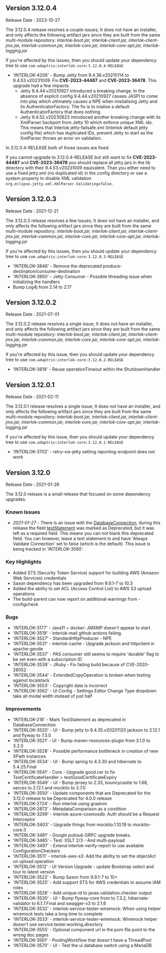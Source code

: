 ## Version 3.12.0.4 ##

Release Date : 2023-10-27

The 3.12.0.4 release resolves a couple issues; It does not have an installer, and only affects the following artifact jars since they are built from the same multi-module repository: _interlok-boot.jar, interlok-client.jar, interlok-client-jmx.jar, interlok-common.jar, interlok-core.jar, interlok-core-apt.jar, interlok-logging.jar_

If you're affected by this issues, then you should update your dependency tree to use `com.adaptris:interlok-core:3.12.0.4-RELEASE`

- 'INTERLOK-4206' - Bump Jetty from 9.4.36.v20210114 to 9.4.53.v20231009. Fix **CVE-2023-44487** and **CVE-2023-36478**. This upgrade had a few impacts: 
  - Jetty 9.4.44.v20210927 introduced a breaking change. In the absence of explicit config 9.4.44.v20210927 causes JASPI to come into play which ultimately causes a NPE when inistialising Jetty and its AuthenticatorFactory. The fix is to inialise a default AuthenticatorFactory that does nothing.
  - Jetty 9.4.52.v20230823 introduced another breaking change with its XmlParser backport from Jetty 10 which enforce unique XML ids. This means that Interlok jetty-failsafe.xml (Interlok default jetty config file) which has duplicated IDs, prevent Jetty to start as the XmlParser throws an error on validation.

In 3.12.0.4-RELEASE both of those issues are fixed.

If you cannot upgrade to 3.12.0.4-RELEASE but still want to fix **CVE-2023-44487** and **CVE-2023-36478** you should replace all jetty jars in the lib directory with their 9.4.53.v20231009 equivalent.
Than you either need to use a fixed jetty.xml (no duplicated id) in the config directory or use a system property to disable XML validation `org.eclipse.jetty.xml.XmlParser.Validating=false`.


## Version 3.12.0.3 ##

Release Date : 2021-12-21

The 3.12.0.3 release resolves a few issues; It does not have an installer, and only affects the following artifact jars since they are built from the same multi-module repository: _interlok-boot.jar, interlok-client.jar, interlok-client-jmx.jar, interlok-common.jar, interlok-core.jar, interlok-core-apt.jar, interlok-logging.jar_

If you're affected by this issues, then you should update your dependency tree to use `com.adaptris:interlok-core:3.12.0.3-RELEASE`

- 'INTERLOK-3846' - Remove the deprecated produce-destination/consume-destination
- 'INTERLOK-3850' - Jetty Consumer - Possible threading issue when initializing the handlers
- Bump Log4j from 2.14 to 2.17

## Version 3.12.0.2 ##

Release Date : 2021-07-01

The 3.12.0.2 release resolves a single issue; It does not have an installer, and only affects the following artifact jars since they are built from the same multi-module repository: _interlok-boot.jar, interlok-client.jar, interlok-client-jmx.jar, interlok-common.jar, interlok-core.jar, interlok-core-apt.jar, interlok-logging.jar_

If you're affected by this issue, then you should update your dependency tree to use `com.adaptris:interlok-core:3.12.0.2-RELEASE`

- 'INTERLOK-3818' - Reuse operationTimeout within the ShutdownHandler

## Version 3.12.0.1 ##

Release Date : 2021-02-11

The 3.12.0.1 release resolves a single issue; It does not have an installer, and only affects the following artifact jars since they are built from the same multi-module repository: _interlok-boot.jar, interlok-client.jar, interlok-client-jmx.jar, interlok-common.jar, interlok-core.jar, interlok-core-apt.jar, interlok-logging.jar_

If you're affected by this issue, then you should update your dependency tree to use `com.adaptris:interlok-core:3.12.0.1-RELEASE`

- 'INTERLOK-3702' - retry-via-jetty setting reporting-endpoint does not work

## Version 3.12.0 ##

Release Date : 2021-01-26

The 3.12.0 release is a small release that focused on some dependency upgrades.

### Known Issues

- _2021-01-27_ - There is an issue with the [DatabaseConnection](https://nexus.adaptris.net/nexus/content/sites/javadocs/com/adaptris/interlok-core/3.12-SNAPSHOT/com/adaptris/core/jdbc/DatabaseConnection.html), during this release the field [testStatement](https://nexus.adaptris.net/nexus/content/sites/javadocs/com/adaptris/interlok-core/3.12-SNAPSHOT/com/adaptris/core/jdbc/DatabaseConnection.html#setTestStatement-java.lang.String-) was marked as Deprecated, but it was left as a required field. This means you can not blank this deprecated field. You can however, leave a test statement in and have 'Always Validate Connection' set to false (which is the default). This issue is being tracked in 'INTERLOK-3580'.

### Key Highlights

- Added STS (Security Token Service) support for building AWS (Amazon Web Services) credentials
- Saxon dependency has been upgraded from 9.9.1-7 to 10.3
- Added the ability to set ACL (Access Control List) to AWS S3 upload operations
- The build-parent can now report on additional warnings from -configcheck

### Bugs

- 'INTERLOK-3177' - Java11 + docker: JMXMP doesn't appear to start.
- 'INTERLOK-3519' - interlok-mail github actions failing.
- 'INTERLOK-3527' - StandardHttpProducer - NPE
- 'INTERLOK-3531' - interlok-cache - Upgrade jackson and httpclient in apache-geode
- 'INTERLOK-3537' - PAS consumer still seems to require 'durable' flag to be set even with a subscription ID
- 'INTERLOK-3539' - JRuby - Fix failing build because of CVE-2020-28052
- 'INTERLOK-3544' - ExtendedCopyOperation is broken when testing against localstack
- 'INTERLOK-3553' - Copyright date is incorrect
- 'INTERLOK-3562' - UI Config - Settings Editor Change Type dropdown take all modal width instead of just half

### Improvements

- 'INTERLOK-218' - Mark TestStatement as deprecated in DatabaseConnection
- 'INTERLOK-3520' - UI - Bump jetty to 9.4.35.v20201120 jackson to 2.12.1 and flyway to 7.3.0
- 'INTERLOK-3521' - UI - Bump maven-resources-plugin from 3.1.0 to 3.2.0
- 'INTERLOK-3528' - Possible performance bottleneck in creation of new XPath instances
- 'INTERLOK-3534' - UI - Bump spring to 4.3.30 and hibernate to 5.4.25.Final
- 'INTERLOK-3541' - Core - Upgrade good.cer to fix TestCertificateHandler > testGoodCertificateExpiry
- 'INTERLOK-3549' - UI - Bump jersey to 2.33, bouncycastle to 1.68, xerces to 2.12.1 and mockito to 3.7.0
- 'INTERLOK-3550' - Update components that are Deprecated for the 3.12.0 release to be Deprecated for 4.0.0 release
- 'INTERLOK-2724' - Run interlok using graalvm
- 'INTERLOK-2873' - MetadataComparison as a condition
- 'INTERLOK-3299' - interlok-azure-cosmosdb: Auth should be a Request Interceptor
- 'INTERLOK-3403' - Upgrade things from mockito:1.10.19 to mockito-core:3
- 'INTERLOK-3481' - Google pubsub GRPC upgrade breaks.
- 'INTERLOK-3485' - Test: XSLT 2/3 - And multi-payload
- 'INTERLOK-3497' - Extend interlok-verify-report to use available ConfigurationCheckers
- 'INTERLOK-3511' - interlok-aws-s3: Add the ability to set the objectAcl on upload operation
- 'INTERLOK-3512' - UI Version Upgrade - update Bootstrap select and tour to latest version
- 'INTERLOK-3522' - Bump Saxon from 9.9.1-7 to 10+
- 'INTERLOK-3525' - Add support STS for AWS credentials to assume IAM roles
- 'INTERLOK-3526' - Add unique-id to javax.validation.checker output
- 'INTERLOK-3530' - UI - Bump flyway-core from to 7.3.2, hibernate-validator to 6.1.7.Final and swagger-v3 to 2.1.6
- 'INTERLOK-3532' - interlok-service-tester-wiremock: When using helper wiremock tests take a long time to complete
- 'INTERLOK-3533' - interlok-service-tester-wiremock: Wiremock helper doesn't use service.tester.working.directory
- 'INTERLOK-3555' - Optional component url in the pom file point to the wrong doc pages
- 'INTERLOK-3561' - PoolingWorkflow that doesn't have a ThreadPool
- 'INTERLOK-3570' - UI - Test the ui database switch using a MariaDB
